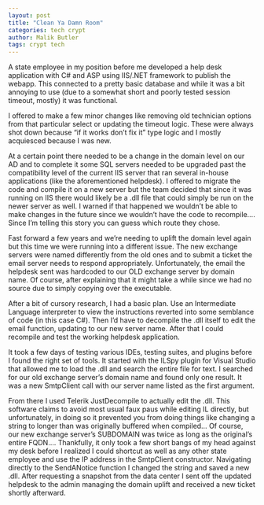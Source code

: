 ```yaml
---
layout: post
title: "Clean Ya Damn Room"
categories: tech crypt
author: Malik Butler
tags: crypt tech
---
```


A state employee in my position before me developed a help desk application with C# and ASP using IIS/.NET framework to publish the webapp. This connected to a pretty basic database and while it was a bit annoying to use (due to a somewhat short and poorly tested session timeout, mostly) it was functional.

I offered to make a few minor changes like removing old technician options from that particular select or updating the timeout logic. These were always shot down because “if it works don’t fix it” type logic and I mostly acquiesced because I was new.

At a certain point there needed to be a change in the domain level on our AD and to complete it some SQL servers needed to be upgraded past the compatibility level of the current IIS server that ran several in-house applications (like the aforementioned helpdesk). I offered to migrate the code and compile it on a new server but the team decided that since it was running on IIS there would likely be a .dll file that could simply be run on the newer server as well. I warned if that happened we wouldn’t be able to make changes in the future since we wouldn’t have the code to recompile…. Since I’m telling this story you can guess which route they chose.

Fast forward a few years and we’re needing to uplift the domain level again but this time we were running into a different issue. The new exchange servers were named differently from the old ones and to submit a ticket the email server needs to respond appropriately. Unfortunately, the email the helpdesk sent was hardcoded to our OLD exchange server by domain name. Of course, after explaining that it might take a while since we had no source due to simply copying over the executable.

After a bit of cursory research, I had a basic plan. Use an Intermediate Language interpreter to view the instructions reverted into some semblance of code (in this case C#). Then I’d have to decompile the .dll itself to edit the email function, updating to our new server name. After that I could recompile and test the working helpdesk application.

It took a few days of testing various IDEs, testing suites, and plugins before I found the right set of tools. It started with the ILSpy plugin for Visual Studio that allowed me to load the .dll and search the entire file for text. I searched for our old exchange server’s domain name and found only one result. It was a new SmtpClient call with our server name listed as the first argument.

From there I used Telerik JustDecompile to actually edit the .dll. This software claims to avoid most usual faux paus while editing IL directly, but unfortunately, in doing so it prevented you from doing things like changing a string to longer than was originally buffered when compiled… Of course, our new exchange server’s SUBDOMAIN was twice as long as the original’s entire FQDN…. Thankfully, it only took a few short bangs of my head against my desk before I realized I could shortcut as well as any other state employee and use the IP address in the SmtpClient constructor. Navigating directly to the SendANotice function I changed the string and saved a new .dll. After requesting a snapshot from the data center I sent off the updated helpdesk to the admin managing the domain uplift and received a new ticket shortly afterward.
